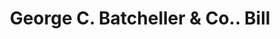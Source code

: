 ---
doi: 10.7916/D8863TK8
date_other: '1900'
date_other_textual: 1900-1909
form: printed ephemera
genre:
- Invoices
name:
- George C. Batcheller & Co.
object_in_context_url: https://biggert.cul.columbia.edu/items/view/ave_biggert_01659
subject_hierarchical_geographic:
- New York, New York, United States
subject_name:
- George C. Batcheller & Co.
title: George C. Batcheller & Co.. Bill
sort_title: George C. Batcheller & Co.. Bill
call_number: ave_biggert_01659
coordinates:
- 40.71277777777778,-74.00583333333333
pid: ave_biggert_01659
identifiers: ave_biggert_01659
thumbnail: false
permalink: /biggert/ave_biggert_01659/
layout: iiif-image-page
---